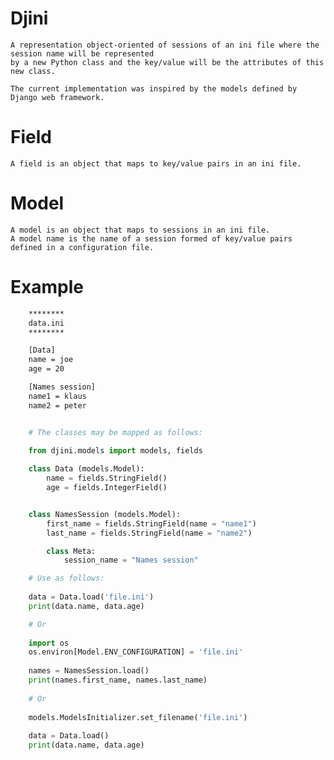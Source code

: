 # Djini
    A representation object-oriented of sessions of an ini file where the session name will be represented 
    by a new Python class and the key/value will be the attributes of this new class.
    
    The current implementation was inspired by the models defined by Django web framework.
    
# Field
    A field is an object that maps to key/value pairs in an ini file.
    
# Model
    A model is an object that maps to sessions in an ini file.
    A model name is the name of a session formed of key/value pairs defined in a configuration file.
    
# Example    
```bash
    ******** 
    data.ini
    ********

    [Data]
    name = joe
    age = 20

    [Names session]
    name1 = klaus
    name2 = peter
```

```python

    # The classes may be mapped as follows:

    from djini.models import models, fields
    
    class Data (models.Model):
        name = fields.StringField()
        age = fields.IntegerField()


    class NamesSession (models.Model):
        first_name = fields.StringField(name = "name1")
        last_name = fields.StringField(name = "name2")

        class Meta:
            session_name = "Names session"

    # Use as follows:
    
    data = Data.load('file.ini')
    print(data.name, data.age)

    # Or
    
    import os
    os.environ[Model.ENV_CONFIGURATION] = 'file.ini'
    
    names = NamesSession.load()
    print(names.first_name, names.last_name)
    
    # Or
    
    models.ModelsInitializer.set_filename('file.ini')
    
    data = Data.load()
    print(data.name, data.age)    
```
